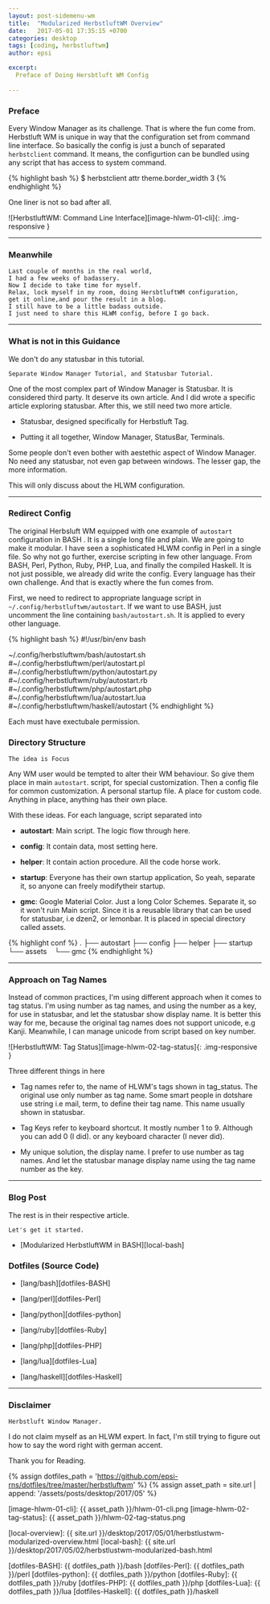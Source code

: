 ```yaml
---
layout: post-sidemenu-wm
title:  "Modularized HerbstluftWM Overview"
date:   2017-05-01 17:35:15 +0700
categories: desktop
tags: [coding, herbstluftwm]
author: epsi

excerpt:
  Preface of Doing Hersbtluft WM Config
  
---
```


### Preface

Every Window Manager as its challenge.
That is where the fun come from.
Herbstluft WM is unique in way that 
the configuration set from command line interface.
So basically the config is just a bunch of 
separated <code>herbstclient</code> command.
It means, the configurtion can be bundled using any script
that has access to system command.

{% highlight bash %}
$ herbstclient attr theme.border_width 3
{% endhighlight %}

One liner is not so bad after all.

![HerbstluftWM: Command Line Interface][image-hlwm-01-cli]{: .img-responsive }

-- -- --

### Meanwhile

	Last couple of months in the real world,
	I had a few weeks of badassery.
	Now I decide to take time for myself.
	Relax, lock myself in my room, doing HersbtluftWM configuration, 
	get it online,and pour the result in a blog.
	I still have to be a little badass outside.
	I just need to share this HLWM config, before I go back.

-- -- --

### What is not in this Guidance

We don't do any statusbar in this tutorial.

	Separate Window Manager Tutorial, and Statusbar Tutorial.

One of the most complex part of Window Manager is Statusbar.
It is considered third party. It deserve its own article. 
And I did wrote a specific article exploring statusbar.
After this, we still need two more article.

*	Statusbar, designed specifically for Herbstluft Tag.

*	Putting it all together, Window Manager, StatusBar, Terminals.

Some people don't even bother with aestethic aspect of Window Manager.
No need any statusbar, not even gap between windows.
The lesser gap, the more information.

This will only discuss about the HLWM configuration.

-- -- --

### Redirect Config

The original Herbsluft WM equipped with one example of
<code class="code-file">autostart</code> configuration in BASH .
It is a single long file and plain.  We are going to make it modular.
I have seen a sophisticated HLWM config in Perl in a single file.
So why not go further, exercise scripting in few other language.
From BASH, Perl, Python, Ruby, PHP, Lua,
and finally the compiled Haskell.
It is not just possible, we already did write the config.
Every language has their own challenge.
And that is exactly where the fun comes from.

First, we need to redirect to appropriate language script in
<code class="code-file">~/.config/herbstluftwm/autostart</code>.
If we want to use BASH, just uncomment the line
containing <code class="code-file">bash/autostart.sh</code>.
It is applied to every other language.

{% highlight bash %}
#!/usr/bin/env bash

~/.config/herbstluftwm/bash/autostart.sh
#~/.config/herbstluftwm/perl/autostart.pl
#~/.config/herbstluftwm/python/autostart.py
#~/.config/herbstluftwm/ruby/autostart.rb
#~/.config/herbstluftwm/php/autostart.php
#~/.config/herbstluftwm/lua/autostart.lua
#~/.config/herbstluftwm/haskell/autostart
{% endhighlight %}

Each must have exectubale permission.

### Directory Structure

	The idea is Focus

Any WM user would be tempted to alter their WM behaviour.
So give them place in main <code class="code-file">autostart</code>.
script, for special customization.
Then a config file for common customization.
A personal startup file. A place for custom code.
Anything in place, anything has their own place.

With these ideas. For each language, script separated into

*	**autostart**: Main script. The logic flow through here.

*	**config**: It contain data, most setting here.

*	**helper**: It contain action procedure. All the code horse work.

*	**startup**: Everyone has their own startup application,
	So yeah, separate it, so anyone can freely modifytheir startup.

*	**gmc**: Google Material Color. Just a long Color Schemes.
	Separate it, so it won't ruin Main script.
	Since it is a reusable library that can be used for statusbar,
	i.e dzen2, or lemonbar. It is placed in special directory called assets.

{% highlight conf %}
.
├── autostart
├── config
├── helper
├── startup
└── assets
    └── gmc
{% endhighlight %}

-- -- --

### Approach on Tag Names

Instead of common practices,
I'm using different approach when it comes to tag status.
I'm using number as tag names, and using the number as a key,
for use in statusbar, and let the statusbar show display name.
It is better this way for me,
because the original tag names does not support unicode, e.g Kanji.
Meanwhile, I can manage unicode from script based on key number.

![HerbstluftWM: Tag Status][image-hlwm-02-tag-status]{: .img-responsive }

Three different things in here

*	Tag names refer to, the name of HLWM's tags shown in tag_status.
	The original use only number as tag name.
	Some smart people in dotshare use string i.e mail, term, 
	to define their tag name. This name usually shown in statusbar.

*	Tag Keys refer to keyboard shortcut.
	It mostly number 1 to 9. Although you can add 0 (I did).
	or any keyboard character (I never did).

*	My unique solution, the display name.
	I prefer to use number as tag names.
	And let the statusbar manage display name
	using the tag name number as the key.

-- -- --

### Blog Post

The rest is in their respective article.

	Let's get it started.

*	[Modularized HerbstluftWM in BASH][local-bash]


### Dotfiles (Source Code)

*	[lang/bash][dotfiles-BASH]

*	[lang/perl][dotfiles-Perl]

*	[lang/python][dotfiles-python]

*	[lang/ruby][dotfiles-Ruby]

*	[lang/php][dotfiles-PHP]

*	[lang/lua][dotfiles-Lua]

*	[lang/haskell][dotfiles-Haskell]

-- -- --

### Disclaimer

	Herbstluft Window Manager.

I do not claim myself as an HLWM expert.
In fact, I'm still trying to figure out how
to say the word right with german accent.

Thank you for Reading.

[//]: <> ( -- -- -- links below -- -- -- )
{% assign dotfiles_path = 'https://github.com/epsi-rns/dotfiles/tree/master/herbstluftwm' %}
{% assign asset_path = site.url | append: '/assets/posts/desktop/2017/05' %}

[image-hlwm-01-cli]:  {{ asset_path }}/hlwm-01-cli.png
[image-hlwm-02-tag-status]:  {{ asset_path }}/hlwm-02-tag-status.png

[local-overview]: {{ site.url }}/desktop/2017/05/01/herbstlustwm-modularized-overview.html
[local-bash]:     {{ site.url }}/desktop/2017/05/02/herbstlustwm-modularized-bash.html

[dotfiles-BASH]:    {{ dotfiles_path }}/bash
[dotfiles-Perl]:    {{ dotfiles_path }}/perl
[dotfiles-python]:  {{ dotfiles_path }}/python
[dotfiles-Ruby]:    {{ dotfiles_path }}/ruby
[dotfiles-PHP]:     {{ dotfiles_path }}/php
[dotfiles-Lua]:     {{ dotfiles_path }}/lua
[dotfiles-Haskell]: {{ dotfiles_path }}/haskell
